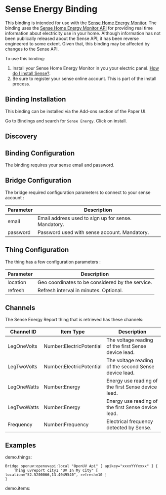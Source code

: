 # Sense Energy Binding

This binding is intended for use with the [Sense Home Energy Monitor](https://sense.com/). The binding uses the [Sense Home Energy Monitor API](https://community.sense.com/t/official-api/2848) for providing real time information about electricity use in your home. Although information has not been publically released about the Sense API, it has been reverse engineered to some extent. Given that, this binding may be affected by changes to the Sense API.

To use this binding:
1. Install your Sense Home Energy Monitor in you your electric panel. [How do I install Sense?](https://help.sense.com/hc/en-us/articles/360000513007-How-do-I-install-Sense-).
2. Be sure to register your sense online account. This is part of the install process.

## Binding Installation

This binding can be installed via the Add-ons section of the Paper UI. 

Go to Bindings and search for `Sense Energy`. Click on install. 

## Discovery



## Binding Configuration

The binding requires your sense email and password.

## Bridge Configuration

The bridge required configuration parameters to connect to your sense account :

| Parameter | Description                                                  |
|-----------|--------------------------------------------------------------|
| email     | Email address used to sign up for sense. Mandatory.          |
| password  | Password used with sense account. Mandatory.                 |

## Thing Configuration

The thing has a few configuration parameters :

| Parameter | Description                                                  |
|-----------|--------------------------------------------------------------|
| location  | Geo coordinates to be considered by the service.             |
| refresh   | Refresh interval in minutes. Optional.                       |

## Channels

The Sense Energy Report thing that is retrieved has these channels:

| Channel ID   | Item Type                | Description                                          |
|--------------|--------------------------|------------------------------------------------------|
| LegOneVolts  | Number:ElectricPotential | The voltage reading of the first Sense device lead.  |
| LegTwoVolts  | Number:ElectricPotential | The voltage reading of the second Sense device lead. |
| LegOneWatts  | Number:Energy            | Energy use reading of the first Sense device lead.   |
| LegTwoWatts  | Number:Energy            | Energy use reading of the first Sense device lead.   |
| Frequency    | Number:Frequency         | Electrical frequency detected by Sense.              |


## Examples

demo.things:

```xtend
Bridge openuv:openuvapi:local "OpenUV Api" [ apikey="xxxxYYYxxxx" ] {
    Thing uvreport city1 "UV In My City" [ location="52.5200066,13.4049540", refresh=10 ]
}

```

demo.items:

```xtend

```

